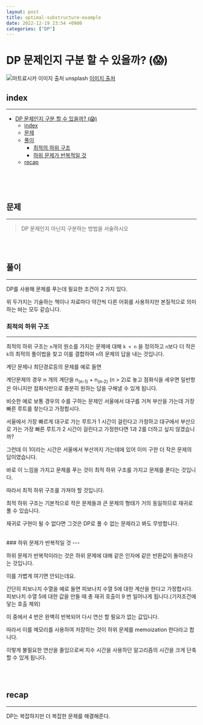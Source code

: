 ```yaml
---
layout: post
title: optimal-substructure-example
date: 2022-12-19 23:54 +0900
categories: ["DP"]
---
```


# DP 문제인지 구분 할 수 있을까? (😱)

![마트료시카 이미지 출처 unsplash](https://images.unsplash.com/photo-1613981948475-6e2407d8b589?ixlib=rb-4.0.3&ixid=MnwxMjA3fDB8MHxwaG90by1wYWdlfHx8fGVufDB8fHx8&auto=format&fit=crop&w=1740&q=80)
<a href="https://unsplash.com/photos/PB80D_B4g7c">이미지 출처</a>



## index 
--- 
- [DP 문제인지 구분 할 수 있을까? (😱)](#dp-문제인지-구분-할-수-있을까-)
  - [index](#index)
  - [문제](#문제)
  - [풀이](#풀이)
    - [최적의 하위 구조](#최적의-하위-구조)
    - [하위 문제가 반복적일 것](#하위-문제가-반복적일-것)
  - [recap](#recap)

<br>
<br>
<br>
 
## 문제 
--- 
> DP 문제인지 아닌지 구분하는 방법을 서술하시오


<br>
<br>

## 풀이 
--- 
DP를 사용해 문제를 푸는데 필요한 조건이 2 가지 있다.

위 두가지는 기술하는 책이나 자료마다 약간씩 다른 어휘를 사용하지만
본질적으로 의미하는 바는 모두 같습니다.


### 최적의 하위 구조
---

최적의 하위 구조는 `n`개의 원소를 가지는 문제에 대해
`k < n` 을 정의하고 `n`보다 더 작은 `k`의 최적의 풀이법을 찾고
이를 결합하여 `n`의 문제의 답을 내는 것입니다.

계단 문제나 최단경로등의 문제를 예로 들면

계단문제의 경우 n 개의 계단을 n<sub>(n-1)</sub> + n<sub>(n-2)</sub> (n > 2)로 놓고 점화식을 세우면
일반항은 아니지만 점화식만으로 충분히 원하는 답을 구해낼 수 있게 됩니다.

비슷한 예로 보통 경우의 수를 구하는 문제인 
서울에서 대구를 거쳐 부산을 가는데 가장 빠른 루트를 찾는다고 가정합시다.

서울에서 가장 빠르게 대구로 가는 루트가 1 시간이 걸린다고 가정하고 대구에서 부산으로 가는 가장 빠른 루트가
2 시간이 걸린다고 가정한다면 1과 2를 더하고 싶지 않겠습니까?

그런데 이 1이라는 시간은 서울에서 부산까지 가는데에 있어 이미 구한 더 작은 문제의 답이였습니다.

바로 이 느낌을 가지고 문제를 푸는 것이 최적 하위 구조를 가지고 문제를 푼다는 것입니다.

따라서 최적 하위 구조를 가져야 할 것입니다.

최적 하위 구조는 기본적으로 작은 문제들과 큰 문제의 형태가 거의 동일하므로 재귀로 풀 수 있습니다.


재귀로 구현이 될 수 없다면 그것은 DP로 풀 수 없는 문제라고 봐도 무방합니다.

<br>
### 하위 문제가 반복적일 것
---

하위 문제가 반복적이라는 것은 하위 문제에 대해 같은 인자에 같은 반환값이 돌아온다는 것입니다.

이를 가볍게 여기면 안되는데요.

간단히 피보나치 수열을 예로 들면 피보나치 수열 5에 대한 계산을 한다고 가정합시다.
피보나치 수열 5에 대한 값을 만들 때 총 재귀 호출이 9 번 일어나게 됩니다.(기저조건에 닿는 호출 제외)


이 중에서 4 번은 완벽히 반복되어 다시 연산 할 필요가 없는 값입니다.

따라서 이를 메모리를 사용하여 저장하는 것이 하위 문제를 memoization 한다라고 합니다.

이렇게 불필요한 연산을 줄임으로써 지수 시간을 사용하던 알고리즘의 시간을 크게 단축 할 수 있게 됩니다.

<br>
<br>

## recap 
--- 

DP는 복잡하지만 더 복잡한 문제를 해결해준다.
<br>
<br>

